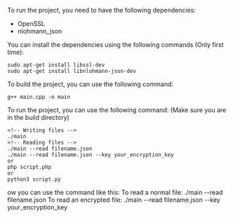 To run the project, you need to have the following dependencies:

- OpenSSL
- nlohmann_json

You can install the dependencies using the following commands (Only first time):

```
sudo apt-get install libssl-dev
sudo apt-get install libnlohmann-json-dev
```

To build the project, you can use the following command:

```
g++ main.cpp -o main
```

To run the project, you can use the following command: (Make sure you are in the build directory)

```
<!-- Writing files -->
./main 
<!-- Reading files -->
./main --read filename.json
./main --read filename.json --key your_encryption_key
or 
php script.php
or
python3 script.py
```

ow you can use the command like this:
To read a normal file: ./main --read filename.json
To read an encrypted file: ./main --read filename.json --key your_encryption_key
